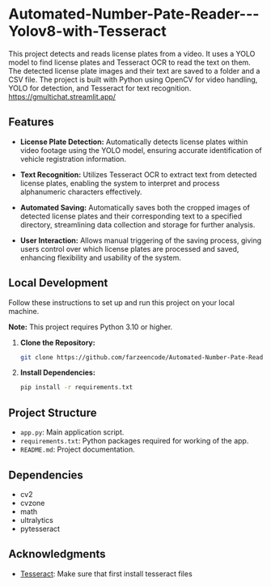 # Automated-Number-Pate-Reader---Yolov8-with-Tesseract

This project detects and reads license plates from a video. It uses a YOLO model to find license plates and Tesseract OCR to read the text on them. The detected license plate images and their text are saved to a folder and a CSV file. The project is built with Python using OpenCV for video handling, YOLO for detection, and Tesseract for text recognition.
<https://gmultichat.streamlit.app/>



## Features

- **License Plate Detection:** Automatically detects license plates within video footage using the YOLO model, ensuring accurate identification of vehicle registration information.

- **Text Recognition:**  Utilizes Tesseract OCR to extract text from detected license plates, enabling the system to interpret and process alphanumeric characters effectively.

- **Automated Saving:** Automatically saves both the cropped images of detected license plates and their corresponding text to a specified directory, streamlining data collection and storage for further analysis.

- **User Interaction:** Allows manual triggering of the saving process, giving users control over which license plates are processed and saved, enhancing flexibility and usability of the system.


## Local Development

Follow these instructions to set up and run this project on your local machine.

   **Note:** This project requires Python 3.10 or higher.

1. **Clone the Repository:**

   ```bash
   git clone https://github.com/farzeencode/Automated-Number-Pate-Reader---Yolov8-with-Tesseract.git
   ```

2. **Install Dependencies:**

   ```bash
   pip install -r requirements.txt
   ```



## Project Structure

- `app.py`: Main application script.
- `requirements.txt`: Python packages required for working of the app.
- `README.md`: Project documentation.

## Dependencies

- cv2
- cvzone
- math
- ultralytics
- pytesseract

## Acknowledgments

- [Tesseract](https://github.com/UB-Mannheim/tesseract/wiki): Make sure that first install tesseract files
